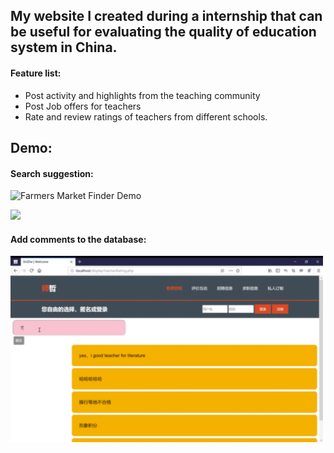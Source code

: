 ## My website I created during a internship that can be useful for evaluating the quality of education system in China.

#### Feature list: 
 - Post activity and highlights from the teaching community
 - Post Job offers for teachers
 - Rate and review ratings of teachers from different schools. 


## Demo:
#### Search suggestion: 
![Farmers Market Finder Demo](img/searchSuggestion.GIF)



<img src="img/searchSuggestion.gif" width=500>
 
#### Add comments to the database: 
<img src="img/addComment.gif" width=500>

 